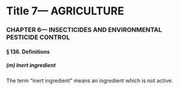 
# Title 7— AGRICULTURE
### CHAPTER 6— INSECTICIDES AND ENVIRONMENTAL PESTICIDE CONTROL
#### § 136. Definitions
##### (m) Inert ingredient

The term “inert ingredient” means an ingredient which is not active.
